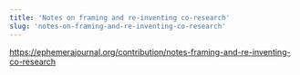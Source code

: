 ```yaml
---
title: 'Notes on framing and re-inventing co-research'
slug: 'notes-on-framing-and-re-inventing-co-research'
---
```


https://ephemerajournal.org/contribution/notes-framing-and-re-inventing-co-research

